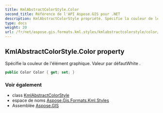 ```yaml
---
title: KmlAbstractColorStyle.Color
second_title: Référence de l'API Aspose.GIS pour .NET
description: KmlAbstractColorStyle propriété. Spécifie la couleur de lélément graphique. Valeur par défautWhite .
type: docs
weight: 20
url: /fr/net/aspose.gis.formats.kml.styles/kmlabstractcolorstyle/color/
---
```

## KmlAbstractColorStyle.Color property

Spécifie la couleur de l'élément graphique. Valeur par défautWhite .

```csharp
public Color Color { get; set; }
```

### Voir également

* class [KmlAbstractColorStyle](../)
* espace de noms [Aspose.Gis.Formats.Kml.Styles](../../kmlabstractcolorstyle/)
* Assemblée [Aspose.GIS](../../../)


